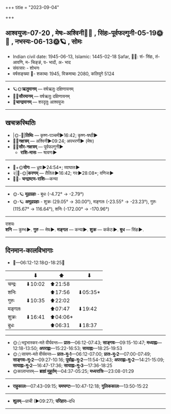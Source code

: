 +++
title = "2023-09-04"

+++
## आश्वयुजः-07-20  ,  मेषः-अश्विनी🌛🌌  ,  सिंहः-पूर्वफल्गुनी-05-19🌞🌌  ,  नभस्यः-06-13🌞🪐  ,  सोमः
- Indian civil date: 1945-06-13, Islamic: 1445-02-18 Ṣafar, 🌌🌞: सं- सिंहः, तं- आवणि, म- चिङ्ङं, प- भादों, अ- भाद
- संवत्सरः - शोभनः
- वर्षसङ्ख्या 🌛- शकाब्दः 1945, विक्रमाब्दः 2080, कलियुगे 5124
___________________
- 🪐🌞**ऋतुमानम्** — वर्षऋतुः दक्षिणायनम्
- 🌌🌞**सौरमानम्** — वर्षऋतुः दक्षिणायनम्
- 🌛**चान्द्रमानम्** — शरदृतुः आश्वयुजः
___________________


## खचक्रस्थितिः
- |🌞-🌛|**तिथिः** — कृष्ण-पञ्चमी►16:42; कृष्ण-षष्ठी►  
- 🌌🌛**नक्षत्रम्** — अश्विनी►09:24; अपभरणी► (मेषः)  
- 🌌🌞**सौर-नक्षत्रम्** — पूर्वफल्गुनी►  
  - **राशि-मासः** — श्रावणः► 
___________________
- 🌛+🌞**योगः** — ध्रुवः►24:54*; व्याघातः►  
- २|🌛-🌞|**करणम्** — तैतिलः►16:42; गरः►28:08*; वणिजः►  
- 🌌🌛- **चन्द्राष्टम-राशिः**—कन्या  
___________________
- 🌞-🪐 **मूढग्रहाः** - बुधः (-4.72° → -2.79°)
- 🌞-🪐 **अमूढग्रहाः** - शुक्रः (29.05° → 30.00°), मङ्गलः (-23.55° → -23.23°), गुरुः (115.67° → 116.64°), शनिः (-172.00° → -170.96°)
___________________
राशयः  
**शनि** — कुम्भः►. **गुरु** — मेषः►. **मङ्गल** — कन्या►. **शुक्र** — कर्कटः►. **बुध** — सिंहः►. 
___________________


## दिनमान-कालविभागाः
- 🌅—06:12-12:18🌞-18:25🌇  

|      |⬇     |⬆     |⬇     |
|------|-----|-----|------|
|चन्द्रः|⬇10:02 |⬆21:58 |     |
|शनिः   |     |⬆17:56 |⬇05:35*|
|गुरुः  |⬇10:35 |⬆22:02 |     |
|मङ्गलः |     |⬆07:47 |⬇19:42 |
|शुक्रः |⬇16:41 |⬆04:06*|     |
|बुधः   |     |⬆06:31 |⬇18:37 |
___________________
- 🌞⚝भट्टभास्कर-मते वीर्यवन्तः— **प्रातः**—06:12-07:43; **साङ्गवः**—09:15-10:47; **मध्याह्नः**—12:18-13:50; **अपराह्णः**—15:22-16:53; **सायाह्नः**—18:25-19:53  
- 🌞⚝सायण-मते वीर्यवन्तः— **प्रातः-मु॰1**—06:12-07:00; **प्रातः-मु॰2**—07:00-07:49; **साङ्गवः-मु॰2**—09:27-10:16; **पूर्वाह्णः-मु॰2**—11:54-12:43; **अपराह्णः-मु॰2**—14:21-15:09; **सायाह्नः-मु॰2**—16:47-17:36; **सायाह्नः-मु॰3**—17:36-18:25  
- 🌞कालान्तरम्— **ब्राह्मं मुहूर्तम्**—04:37-05:25; **मध्यरात्रिः**—23:08-01:29  
___________________
- **राहुकालः**—07:43-09:15; **यमघण्टः**—10:47-12:18; **गुलिककालः**—13:50-15:22  
___________________
- **शूलम्**—प्राची (►09:27); **परिहारः**–दधि  
___________________
